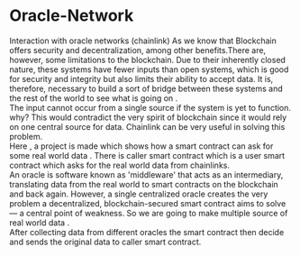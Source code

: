 # Oracle-Network
Interaction with oracle networks (chainlink)
As we know that Blockchain offers security and decentralization, among other benefits.There are, however, some limitations to the blockchain. Due to their inherently closed nature, these systems have fewer inputs than open systems, which is good for security and integrity but also limits their ability to accept data. It is, therefore, necessary to build a sort of bridge between these systems and the rest of the world to see what is going on .<br>
The input cannot occur from a single source if the system is yet to function. why? This would contradict the very spirit of blockchain since it would rely on one central source for data. Chainlink can be very useful in solving this problem. <br>
Here , a project is made which shows how a smart contract can ask for some real world data . There is caller smart contract which is a user smart contract which asks for the real world data from chainlinks. 
<br>
An oracle is software known as 'middleware' that acts as an intermediary, translating data from the real world to smart contracts on the blockchain and back again.
However, a single centralized oracle creates the very problem a decentralized, blockchain-secured smart contract aims to solve — a central point of weakness.
So we are going to make multiple source of real world data . <br>
After collecting data from different oracles the smart contract then decide and sends the original data to caller smart contract.
